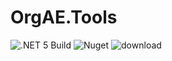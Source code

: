 # OrgAE.Tools
![.NET 5 Build](https://github.com/OrgAE/OrgAE.Tools/workflows/.NET%205%20Build/badge.svg)
![Nuget](https://img.shields.io/nuget/v/OrgAE.Tools)
![download](https://img.shields.io/nuget/dt/OrgAE.Tools)
